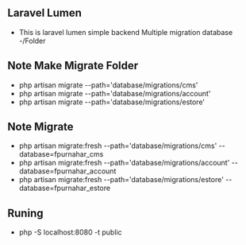 ## Laravel Lumen
- This is laravel lumen simple backend Multiple migration database -/Folder

## Note Make Migrate Folder
-  php artisan migrate --path='database/migrations/cms'
-  php artisan migrate --path='database/migrations/account'
-  php artisan migrate --path='database/migrations/estore'

## Note Migrate
- php artisan migrate:fresh --path='database/migrations/cms' --database=fpurnahar_cms
- php artisan migrate:fresh --path='database/migrations/account' --database=fpurnahar_account
- php artisan migrate:fresh --path='database/migrations/estore' --database=fpurnahar_estore

## Runing
- php -S localhost:8080 -t public
